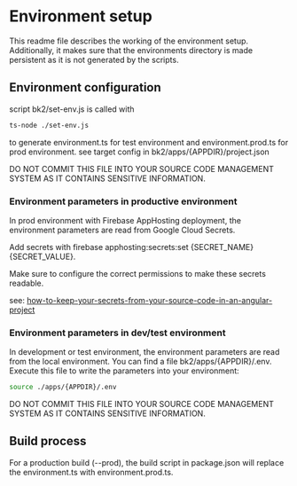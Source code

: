 # Environment setup

This readme file describes the working of the environment setup. 
Additionally, it makes sure that the environments directory is made persistent as it is not generated by the scripts.

## Environment configuration

script bk2/set-env.js is called with 

```sh
ts-node ./set-env.js
```

to generate environment.ts for test environment and environment.prod.ts for prod environment.
see target config in bk2/apps/{APPDIR}/project.json

DO NOT COMMIT THIS FILE INTO YOUR SOURCE CODE MANAGEMENT SYSTEM AS IT CONTAINS SENSITIVE INFORMATION.

### Environment parameters in productive environment

In prod environment with Firebase AppHosting deployment, the environment parameters are read from Google Cloud Secrets.

Add secrets with firebase apphosting:secrets:set {SECRET_NAME} {SECRET_VALUE}.

Make sure to configure the correct permissions to make these secrets readable.

see: [how-to-keep-your-secrets-from-your-source-code-in-an-angular-project](https://pazel.dev/how-to-keep-your-secrets-from-your-source-code-in-an-angular-project)


### Environment parameters in dev/test environment

In development or test environment, the environment parameters are read from the local environment.
You can find a file bk2/apps/{APPDIR}/.env. Execute this file to write the parameters into your environment:

```sh
source ./apps/{APPDIR}/.env
```

DO NOT COMMIT THIS FILE INTO YOUR SOURCE CODE MANAGEMENT SYSTEM AS IT CONTAINS SENSITIVE INFORMATION.

## Build process

For a production build (--prod), the build script in package.json will replace the environment.ts with environment.prod.ts.

